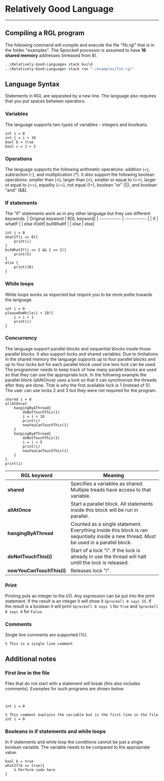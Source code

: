 # Relatively Good Language

---

## Compiling a RGL program

The following command will compile and execute the file "fib.rgl" that is in the folder "examples". The Sprockell processor is assumed to have **16 shared memory** addresses (inreased from 8).

```cmd
..\Relatively-Good-Language> stack build
..\Relatively-Good-Language> stack run "./examples/fib.rgl"
```

## Language Syntax

Statements in RGL are separated by a new line. The language also requires that you put spaces between operators.

### Variables

The language supports two types of variables - integers and booleans.

```
int i = 0
int j = i + 10
bool b = true
bool c = 1 > 2
```

### Operations

The language supports the following arithmetic operations: addition (+), subtraction (-), and multiplication (*). It also support the following boolean operations: smaller than (<), larger than (>), smaller or equal to (<=), larger ot equal to (>=), equality (==), not equal (!=), boolean "or" (||), and boolean "and" (&&).

### If statements

The "if" statements work as in any other language but they use different keywords.
| Original keyword | RGL keyword|
| ----------- | ----------- |
| if | whatIf |
| else if/elif| butWhatIf |
| else | else|

```
int i = 0
whatIf(i == 0){
    print(i)
}
butWhatIf(i == 2 && 1 == 2){
    print(5)
}
else {
    print(10)
}
```

### While loops

While loops works as expected but require you to be more polite towards the language.

```
int i = 0
pleaseDoWhile(i < 10){
    i = i + 1
    print(i)
}
```

### Concurrency

The language support parallel blocks and sequential blocks inside those parallel blocks. It also support locks and shared variables.
Due to limitations in the shared memory the language supports up to four parallel blocks and up to four locks but for each parallel block used one less lock can be used. The programmer needs to keep track of how many parallel blocks are used so that they can use the appropriate lock.
In the following example the parallel block (allAtOnce) uses a lock so that it can synchronize the threads after they are done. That is why the first available lock is 1 (instead of 0). The user can use locks 2 and 3 but they were not required for the program.

```
shared i = 0
allAtOnce{
    hangingByAThread{
        doNotTouchThis(1)
        i = i + 10
        print(i)
        nowYouCanTouchThis(1)
    }
    hangingByAThread{
        doNotTouchThis(1)
        i = i + 5
        print(i)
        nowYouCanTouchThis(1)
    }
}
print(i)
```

| RGL keyword | Meaning |
| ----------- | ----------- |
| **shared** | Specifies a variables as shared. Multiple treads have access to that variable. |
| **allAtOnce** | Start a parallel block. All statements inside this block will be run in parallel. |
| **hangingByAThread** | Counted as a single statement. Everything inside this block is ran sequntially inside a new thread. *Must* be used in a parallel block. |
| **doNotTouchThis(i)** | Start of a lock "i". If the lock is already in use the thread will halt untill the lock is released. |
| **nowYouCanTouchThis(i)** | Releases lock "i". |

### Print

Printing puts an integer to the I/O. Any expression can be put into the print statement. If the result is an integer it will show it `Sprockell 0 says 55`. If the result is a boolean it will print `Sprockell 0 says 1` for `True` and `Sprockell 0 says 0` for `False`.

### Comments

Single line comments are supported (%).

```
% This is a single line comment
```

## Additional notes

### First line in the file

Files that do not start with a statement will break (this also includes comments). Examples for such programs are shown below.

```


int i = 0
```

```
% This comment explains the variable but is the first line in the file
int i = 0
```

### Booleans in if statements and while loops

In if statements and while loop the conditions cannot be just a single boolean variable. The variable needs to be compared to the appropriate value.

```
bool b = true
whatIf(b == true){
    % Perform code here
}
```
